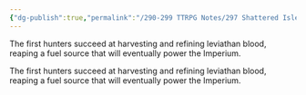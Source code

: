 ```yaml
---
{"dg-publish":true,"permalink":"/290-299 TTRPG Notes/297 Shattered Isles/13 Calendar/13.01 History/Leviathan Blood/","tags":["timeline","IEHistory"]}
---
```



The first hunters succeed at harvesting and refining leviathan blood, reaping a fuel source that will eventually power the Imperium.

<span 
	  class='ob-timelines' 
	  data-date='256-3-47-00' 
	  data-title="Leviathan Harvesting"
	  data-class='cyan'> 
	The first hunters succeed at harvesting and refining leviathan blood, reaping a fuel source that will eventually power the Imperium.
</span>